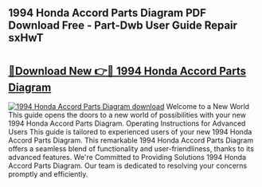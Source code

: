 ## 1994 Honda Accord Parts Diagram PDF Download Free - Part-Dwb User Guide Repair sxHwT

# <h2><a href="http://dfn2y8.blite.top/?on=1994+Honda+Accord+Parts+Diagram">🔗Download New 👉🔴 1994 Honda Accord Parts Diagram</a></h2>

[![1994 Honda Accord Parts Diagram download](https://i.imgur.com/lujVjoI.png)](http://dfn2y8.blite.top/?on=1994+Honda+Accord+Parts+Diagram)
Welcome to a New World This guide opens the doors to a new world of possibilities with your new 1994 Honda Accord Parts Diagram. Operating Instructions for Advanced Users This guide is tailored to experienced users of your new 1994 Honda Accord Parts Diagram. This remarkable 1994 Honda Accord Parts Diagram offers a seamless blend of functionality and user-friendliness, thanks to its advanced features. We're Committed to Providing Solutions 1994 Honda Accord Parts Diagram. Our team is dedicated to resolving your concerns promptly and efficiently.
